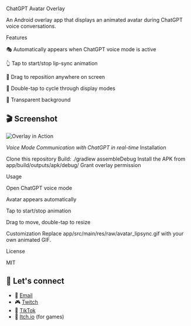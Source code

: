 ChatGPT Avatar Overlay

An Android overlay app that displays an animated avatar during ChatGPT voice conversations.

Features

🎭 Automatically appears when ChatGPT voice mode is active

👆 Tap to start/stop lip-sync animation

🎯 Drag to reposition anywhere on screen

🔄 Double-tap to cycle through display modes

👻 Transparent background

## 🎬 Screenshot

![Overlay in Action](screenshot.png)

*Voice Mode Communication with ChatGPT in real-time*
Installation

Clone this repository
Build: ./gradlew assembleDebug
Install the APK from app/build/outputs/apk/debug/
Grant overlay permission

Usage

Open ChatGPT voice mode

Avatar appears automatically

Tap to start/stop animation

Drag to move, double-tap to resize


Customization
Replace app/src/main/res/raw/avatar_lipsync.gif with your own animated GIF.

License

MIT

## 💫 Let's connect
- 💌 [Email](mailto:marisombra@proton.me)
- 🎮 [Twitch](https://www.twitch.tv/marissombra)    
- 🧵 [TikTok](https://www.tiktok.com/@marissombra)
- 🪩 [Itch.io](https://marisombra.itch.io/) (for games)
